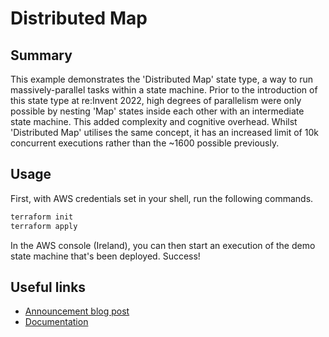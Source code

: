 # Distributed Map

## Summary

This example demonstrates the 'Distributed Map' state type, a way to run
massively-parallel tasks within a state machine. Prior to the introduction of
this state type at re:Invent 2022, high degrees of parallelism were only
possible by nesting 'Map' states inside each other with an intermediate state
machine. This added complexity and cognitive overhead. Whilst 'Distributed Map'
utilises the same concept, it has an increased limit of 10k concurrent
executions rather than the ~1600 possible previously.

## Usage

First, with AWS credentials set in your shell, run the following commands.

```sh
terraform init
terraform apply
```

In the AWS console (Ireland), you can then start an execution of the demo state
machine that's been deployed. Success!

## Useful links

- [Announcement blog post](https://aws.amazon.com/blogs/aws/step-functions-distributed-map-a-serverless-solution-for-large-scale-parallel-data-processing/)
- [Documentation](https://docs.aws.amazon.com/step-functions/latest/dg/concepts-asl-use-map-state-distributed.html)
